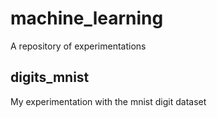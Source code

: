 # machine_learning
A repository of experimentations

## digits_mnist

My experimentation with the mnist digit dataset
